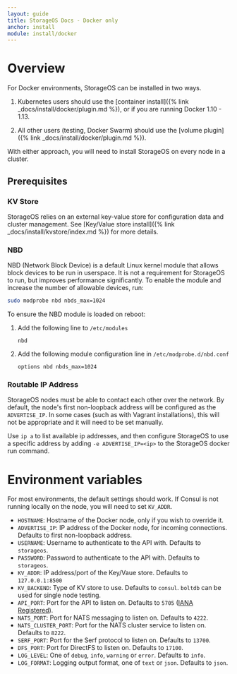 ```yaml
---
layout: guide
title: StorageOS Docs - Docker only
anchor: install
module: install/docker
---
```


# Overview

For Docker environments, StorageOS can be installed in two ways.

1. Kubernetes users should use the [container install]({% link _docs/install/docker/plugin.md %}), or if you are running Docker 1.10 - 1.13.

2. All other users (testing, Docker Swarm) should use the [volume plugin]({% link _docs/install/docker/plugin.md %}).

With either approach, you will need to install StorageOS on every node in a cluster.

## Prerequisites

### KV Store

StorageOS relies on an external key-value store for configuration data and
cluster management.  See [Key/Value store install]({% link _docs/install/kvstore/index.md %})
for more details.

### NBD

NBD (Network Block Device) is a default Linux kernel module that allows block
devices to be run in userspace. It is not a requirement for StorageOS to run,
but improves performance significantly. To enable the module and increase the
number of allowable devices, run:

```bash
sudo modprobe nbd nbds_max=1024
```

To ensure the NBD module is loaded on reboot:

1. Add the following line to `/etc/modules`

    ```text
    nbd
    ```

1. Add the following module configuration line in `/etc/modprobe.d/nbd.conf`

    ```text
    options nbd nbds_max=1024
    ```

### Routable IP Address

StorageOS nodes must be able to contact each other over the network.  By default,
the node's first non-loopback address will be configured as the `ADVERTISE_IP`.
In some cases (such as with Vagrant installations), this will not be appropriate
and it will need to be set manually.

Use `ip a` to list available ip addresses, and then configure StorageOS to use a
specific address by adding `-e ADVERTISE_IP=<ip>` to the StorageOS docker run
command.

# Environment variables

For most environments, the default settings should work. If Consul is not
running locally on the node, you will need to set `KV_ADDR`.

* `HOSTNAME`: Hostname of the Docker node, only if you wish to override it.
* `ADVERTISE_IP`: IP address of the Docker node, for incoming connections.  Defaults to first non-loopback address.
* `USERNAME`: Username to authenticate to the API with.  Defaults to `storageos`.
* `PASSWORD`: Password to authenticate to the API with.  Defaults to `storageos`.
* `KV_ADDR`: IP address/port of the Key/Vaue store.  Defaults to `127.0.0.1:8500`
* `KV_BACKEND`: Type of KV store to use.  Defaults to `consul`. `boltdb` can be used for single node testing.
* `API_PORT`: Port for the API to listen on.  Defaults to `5705` ([IANA Registered](https://www.iana.org/assignments/service-names-port-numbers/service-names-port-numbers.xhtml?search=5705)).
* `NATS_PORT`: Port for NATS messaging to listen on.  Defaults to `4222`.
* `NATS_CLUSTER_PORT`: Port for the NATS cluster service to listen on.  Defaults to `8222`.
* `SERF_PORT`: Port for the Serf protocol to listen on.  Defaults to `13700`.
* `DFS_PORT`: Port for DirectFS to listen on.  Defaults to `17100`.
* `LOG_LEVEL`: One of `debug`, `info`, `warning` or `error`.  Defaults to `info`.
* `LOG_FORMAT`: Logging output format, one of `text` or `json`.  Defaults to `json`.
